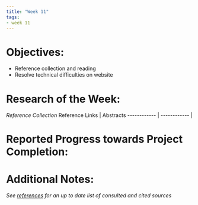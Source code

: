 ```yaml
---
title: "Week 11"
tags:
- week 11
---
```


# Objectives: 
- Reference collection and reading
- Resolve technical difficulties on website

# Research of the Week:
_Reference Collection_
Reference Links | Abstracts
------------ | ------------
|

# Reported Progress towards Project Completion:

# Additional Notes:

*See [references](/notes/vault/references.md) for an up to date list of consulted and cited sources*